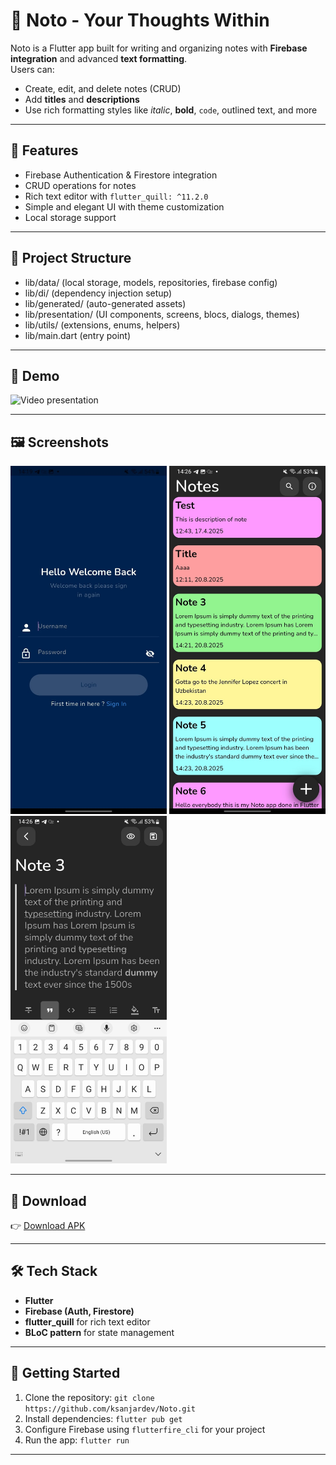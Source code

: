 # 📝 Noto - Your Thoughts Within  

Noto is a Flutter app built for writing and organizing notes with **Firebase integration** and advanced **text formatting**.  
Users can:  
- Create, edit, and delete notes (CRUD)  
- Add **titles** and **descriptions**  
- Use rich formatting styles like *italic*, **bold**, `code`, outlined text, and more  

---

## 🚀 Features
- Firebase Authentication & Firestore integration  
- CRUD operations for notes  
- Rich text editor with `flutter_quill: ^11.2.0`  
- Simple and elegant UI with theme customization  
- Local storage support  

---

## 📂 Project Structure
- lib/data/ (local storage, models, repositories, firebase config)  
- lib/di/ (dependency injection setup)  
- lib/generated/ (auto-generated assets)  
- lib/presentation/ (UI components, screens, blocs, dialogs, themes)  
- lib/utils/ (extensions, enums, helpers)  
- lib/main.dart (entry point)  

---

## 🎥 Demo
![Video presentation](note_video.gif)  

---

## 🖼️ Screenshots
<img src="note_login.jpg" width="250"/> <img src="note_home.jpg" width="250"/> <img src="note_edit.jpg" width="250"/>  

---

## 📱 Download
👉 [Download APK](https://github.com/ksanjardev/Noto/raw/master/app-armeabi-v7a-release.apk) 

---

## 🛠️ Tech Stack
- **Flutter**  
- **Firebase (Auth, Firestore)**  
- **flutter_quill** for rich text editor  
- **BLoC pattern** for state management  

---

## 🏁 Getting Started
1. Clone the repository: `git clone https://github.com/ksanjardev/Noto.git`  
2. Install dependencies: `flutter pub get`  
3. Configure Firebase using `flutterfire_cli` for your project  
4. Run the app: `flutter run`  

---
